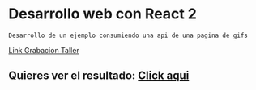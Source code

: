 # Desarrollo web con React 2

    Desarrollo de un ejemplo consumiendo una api de una pagina de gifs

[Link Grabacion Taller](https://drive.google.com/file/d/1w7DQjEAdQc-kcDtE5ts2_1GxDmzhG2Rh/view?usp=sharing)

## Quieres ver el resultado: [Click aqui](https://byly23.github.io/Taller-React-Coecys)
